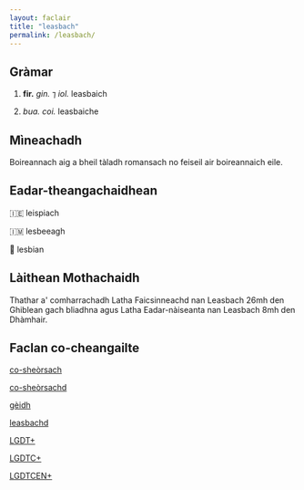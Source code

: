 ```yaml
---
layout: faclair
title: "leasbach"
permalink: /leasbach/
---
```


## Gràmar

1. **fir.** _gin._ ⁊ _iol._ leasbaich

2. _bua._ _coi._ leasbaiche

## Mìneachadh

Boireannach aig a bheil tàladh romansach no feiseil air boireannaich eile.

## Eadar-theangachaidhean

&#x1f1ee;&#x1f1ea; leispiach

&#x1f1ee;&#x1f1f2; lesbeeagh

&#x1f3f4;&#xe0067;&#xe0062;&#xe0065;&#xe006e;&#xe0067;&#xe007f; lesbian

## Làithean Mothachaidh

Thathar a' comharrachadh Latha Faicsinneachd nan Leasbach 26mh den Ghiblean gach bliadhna agus Latha Eadar-nàiseanta nan Leasbach 8mh den Dhàmhair.

## Faclan co-cheangailte

[co-sheòrsach](https://faclair.lgbt/co-sheorsach/)

[co-sheòrsachd](https://faclair.lgbt/co-sheorsachd/)

[gèidh](https://faclair.lgbt/geidh/)

[leasbachd](https://faclair.lgbt/leasbachd/)

[LGDT+](https://faclair.lgbt/lgdt/)

[LGDTC+](https://faclair.lgbt/lgdtc/)

[LGDTCEN+](https://faclair.lgbt/lgdtcen/)